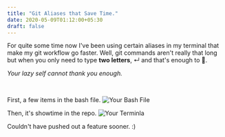 ```yaml
---
title: "Git Aliases that Save Time."
date: 2020-05-09T01:12:00+05:30
draft: false
---
```


For quite some time now I've been using certain aliases in my terminal that make my git workflow go faster. 
Well, git commands aren't really that long but when you only need to type <b>two letters</b>, ↵ and that's enough to 🚀.

<i>Your lazy self cannot thank you enough.</i>

<br />

First, a few items in the bash file. 
![Your Bash File](/images/git_aliases.png)

Then, it's showtime in the repo. 
![Your Terminla](/images/git_aliases_2.png)

Couldn't have pushed out a feature sooner. :)
